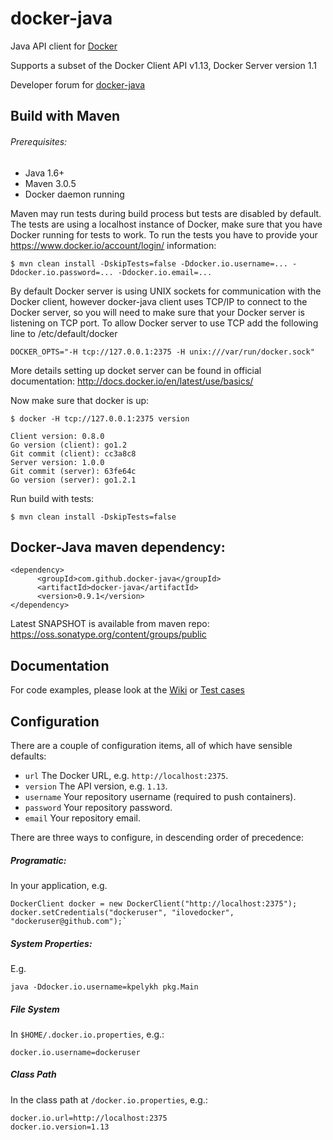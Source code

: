 # docker-java

Java API client for [Docker](http://docs.docker.io/ "Docker")

Supports a subset of the Docker Client API v1.13, Docker Server version 1.1

Developer forum for [docker-java](https://groups.google.com/forum/?hl=de#!forum/docker-java-dev "docker-java")

## Build with Maven

###### Prerequisites:

* Java 1.6+
* Maven 3.0.5
* Docker daemon running

Maven may run tests during build process but tests are disabled by default. The tests are using a localhost instance of Docker, make sure that you have Docker running for tests to work. To run the tests you have to provide your https://www.docker.io/account/login/ information:

    $ mvn clean install -DskipTests=false -Ddocker.io.username=... -Ddocker.io.password=... -Ddocker.io.email=...

By default Docker server is using UNIX sockets for communication with the Docker client, however docker-java
client uses TCP/IP to connect to the Docker server, so you will need to make sure that your Docker server is
listening on TCP port. To allow Docker server to use TCP add the following line to /etc/default/docker

    DOCKER_OPTS="-H tcp://127.0.0.1:2375 -H unix:///var/run/docker.sock"

More details setting up docket server can be found in official documentation: http://docs.docker.io/en/latest/use/basics/

Now make sure that docker is up:

    $ docker -H tcp://127.0.0.1:2375 version

    Client version: 0.8.0
    Go version (client): go1.2
    Git commit (client): cc3a8c8
    Server version: 1.0.0
    Git commit (server): 63fe64c
    Go version (server): go1.2.1

Run build with tests:

    $ mvn clean install -DskipTests=false

## Docker-Java maven dependency:

    <dependency>
          <groupId>com.github.docker-java</groupId>
          <artifactId>docker-java</artifactId>
          <version>0.9.1</version>
    </dependency>

Latest SNAPSHOT is available from maven repo: https://oss.sonatype.org/content/groups/public   

## Documentation

For code examples, please look at the [Wiki](https://github.com/docker-java/docker-java/wiki) or [Test cases](https://github.com/docker-java/docker-java/tree/master/src/test/java/com/github/dockerjava/client/command "Test cases")

## Configuration

There are a couple of configuration items, all of which have sensible defaults:

* `url` The Docker URL, e.g. `http://localhost:2375`.
* `version` The API version, e.g. `1.13`.
* `username` Your repository username (required to push containers).
* `password` Your repository password.
* `email` Your repository email.

There are three ways to configure, in descending order of precedence:

##### Programatic:
In your application, e.g.

    DockerClient docker = new DockerClient("http://localhost:2375");
    docker.setCredentials("dockeruser", "ilovedocker", "dockeruser@github.com");`

##### System Properties:
E.g.

    java -Ddocker.io.username=kpelykh pkg.Main

##### File System  
In `$HOME/.docker.io.properties`, e.g.:

    docker.io.username=dockeruser

##### Class Path
In the class path at `/docker.io.properties`, e.g.:

    docker.io.url=http://localhost:2375
    docker.io.version=1.13
